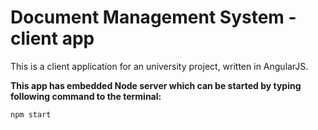 # Document Management System - client app

This is a client application for an university project, written in AngularJS.

**This app has embedded Node server which can be started by typing following command to the terminal:**

```
npm start
```


